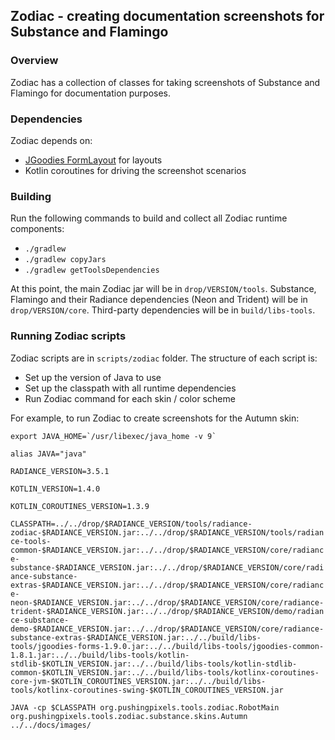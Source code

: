 ## Zodiac - creating documentation screenshots for Substance and Flamingo

### Overview

Zodiac has a collection of classes for taking screenshots of Substance and Flamingo for documentation purposes.

### Dependencies

Zodiac depends on:
* [JGoodies FormLayout](http://www.jgoodies.com/freeware/libraries/forms/) for layouts
* Kotlin coroutines for driving the screenshot scenarios

### Building

Run the following commands to build and collect all Zodiac runtime components:

* `./gradlew`
* `./gradlew copyJars`
* `./gradlew getToolsDependencies`

At this point, the main Zodiac jar will be in `drop/VERSION/tools`. Substance, Flamingo and their Radiance dependencies (Neon and Trident) will be in `drop/VERSION/core`. Third-party dependencies will be in `build/libs-tools`.

### Running Zodiac scripts

Zodiac scripts are in `scripts/zodiac` folder. The structure of each script is:

* Set up the version of Java to use
* Set up the classpath with all runtime dependencies
* Run Zodiac command for each skin / color scheme

For example, to run Zodiac to create screenshots for the Autumn skin:

``` export JAVA_HOME=`/usr/libexec/java_home -v 9` ```

`alias JAVA="java"`

`RADIANCE_VERSION=3.5.1`

`KOTLIN_VERSION=1.4.0`

`KOTLIN_COROUTINES_VERSION=1.3.9`

`CLASSPATH=../../drop/$RADIANCE_VERSION/tools/radiance-zodiac-$RADIANCE_VERSION.jar:../../drop/$RADIANCE_VERSION/tools/radiance-tools-common-$RADIANCE_VERSION.jar:../../drop/$RADIANCE_VERSION/core/radiance-substance-$RADIANCE_VERSION.jar:../../drop/$RADIANCE_VERSION/core/radiance-substance-extras-$RADIANCE_VERSION.jar:../../drop/$RADIANCE_VERSION/core/radiance-neon-$RADIANCE_VERSION.jar:../../drop/$RADIANCE_VERSION/core/radiance-trident-$RADIANCE_VERSION.jar:../../drop/$RADIANCE_VERSION/demo/radiance-substance-demo-$RADIANCE_VERSION.jar:../../drop/$RADIANCE_VERSION/core/radiance-substance-extras-$RADIANCE_VERSION.jar:../../build/libs-tools/jgoodies-forms-1.9.0.jar:../../build/libs-tools/jgoodies-common-1.8.1.jar:../../build/libs-tools/kotlin-stdlib-$KOTLIN_VERSION.jar:../../build/libs-tools/kotlin-stdlib-common-$KOTLIN_VERSION.jar:../../build/libs-tools/kotlinx-coroutines-core-jvm-$KOTLIN_COROUTINES_VERSION.jar:../../build/libs-tools/kotlinx-coroutines-swing-$KOTLIN_COROUTINES_VERSION.jar`

`JAVA -cp $CLASSPATH org.pushingpixels.tools.zodiac.RobotMain org.pushingpixels.tools.zodiac.substance.skins.Autumn ../../docs/images/`
